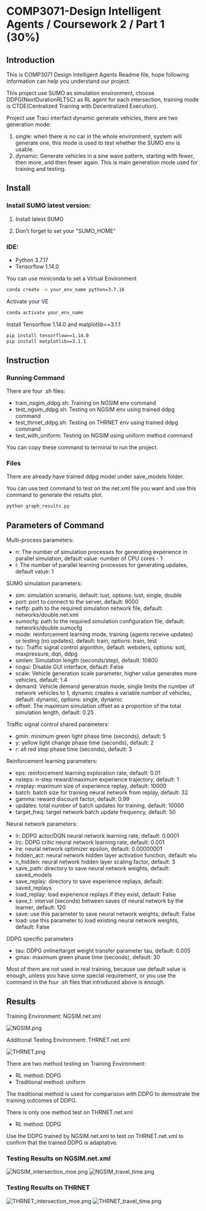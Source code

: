 # COMP3071-Design Intelligent Agents / Coursework 2 / Part 1 (30%)

## Introduction

This is COMP3071 Design Intelligent Agents Readme file, hope following information can help you understand our project.

This project use SUMO as simulation environment, choose DDPG(NextDurationRLTSC) as RL agent for each intersection, training mode is CTDE(Centralized Training with Decentralized Execution).

Project use Traci interfact dynamic generate vehicles, there are two generation mode:
1. single: when there is no car in the whole environment, system will generate one, this mode is used to test whether the SUMO env is usable.
2. dynamic: Generate vehicles in a sine wave pattern, starting with fewer, then more, and then fewer again. This is main generation mode used for training and testing.

## Install

<!-- start install -->

### Install SUMO latest version:

1. Install latest SUMO

2. Don't forget to set your "SUMO_HOME"

### IDE:

- Python 3.7.17
- Tensorflow 1.14.0

You can use miniconda to set a Virtual Environment

```bash
conda create -n your_env_name python=3.7.16
```
Activate your VE

```bash
conda activate your_env_name
```

Install Tensorflow 1.14.0 and matplotlib==3.1.1

```bash
pip install tensorflow==1.14.0
pip install matplotlib==3.1.1
```

## Instruction

### Running Command
There are four .sh files:
- train_nsgim_ddpg.sh: Training on NGSIM env command
- test_ngsim_ddpg.sh: Testing on NGSIM env using trained ddpg command
- test_thrnet_ddpg.sh: Testing on THRNET env using trained ddpg command
- test_with_uniform: Testing on NGSIM using uniform method command

You can copy these command to terminal to run the project.

### Files

There are already have trained ddpg model under save_models folder.

You can use test command to test on the net.xml file you want and use this command to generate the results plot.
```bash
python graph_results.py
```

## Parameters of Command
Multi-process parameters:
- n: The number of simulation processes for generating experience in parallel simulation, default value: number of CPU cores - 1
- l: The number of parallel learning processes for generating updates, default value: 1

SUMO simulation parameters:
- sim: simulation scenario, default: lust, options: lust, single, double
- port: port to connect to the server, default: 9000
- netfp: path to the required simulation network file, default: networks/double.net.xml
- sumocfg: path to the required simulation configuration file, default: networks/double.sumocfg
- mode: reinforcement learning mode, training (agents receive updates) or testing (no updates), default: train, options: train, test
- tsc: Traffic signal control algorithm, default: websters, options: sotl, maxpressure, dqn, ddpg
- simlen: Simulation length (seconds/step), default: 10800
- nogui: Disable GUI interface, default: False
- scale: Vehicle generation scale parameter, higher value generates more vehicles, default: 1.4
- demand: Vehicle demand generation mode, single limits the number of network vehicles to 1, dynamic creates a variable number of vehicles, default: dynamic, options: single, dynamic
- offset: The maximum simulation offset as a proportion of the total simulation length, default: 0.25

Traffic signal control shared parameters:
- gmin: minimum green light phase time (seconds), default: 5
- y: yellow light change phase time (seconds), default: 2
- r: all red stop phase time (seconds), default: 3

Reinforcement learning parameters:
- eps: reinforcement learning exploration rate, default: 0.01
- nsteps: n-step reward/maximum experience trajectory, default: 1
- nreplay: maximum size of experience replay, default: 10000
- batch: batch size for training neural network from replay, default: 32
- gamma: reward discount factor, default: 0.99
- updates: total number of batch updates for training, default: 10000
- target_freq: target network batch update frequency, default: 50

Neural network parameters:
- lr: DDPG actor/DQN neural network learning rate, default: 0.0001
- lrc: DDPG critic neural network learning rate, default: 0.001
- lre: neural network optimizer epsilon, default: 0.00000001
- hidden_act: neural network hidden layer activation function, default: elu
- n_hidden: neural network hidden layer scaling factor, default: 3
- save_path: directory to save neural network weights, default: saved_models
- save_replay: directory to save experience replays, default: saved_replays
- load_replay: load experience replays if they exist, default: False
- save_t: interval (seconds) between saves of neural network by the learner, default: 120
- save: use this parameter to save neural network weights, default: False
- load: use this parameter to load existing neural network weights, default: False

DDPG specific parameters
- tau: DDPG online/target weight transfer parameter tau, default: 0.005
- gmax: maximum green phase time (seconds), default: 30

Most of them are not used in real training, because use default value is enough, unless you have some special requirement, or you use the command in the four .sh files that introduced above is enough.
## Results

Training Environment: NGSIM.net.xml

![NGSIM.png](net_pictures/NGSIM.png)

Additional Testing Environment: THRNET.net.xml

![THRNET.png](net_pictures/THRNET.png)

There are two method testing on Training Environment:
- RL method: DDPG
- Traditional method: uniform

The traditional method is used for comparision with DDPG to demostrate the training outcomes of DDPG.

There is only one method test on THRNET.net.xml
- RL method: DDPG

Use the DDPG trained by NGSIM.net.xml to test on THRNET.net.xml to confirm that the trained DDPG is adaptative.


### Testing Results on NGSIM.net.xml

![NGSIM_intersection_moe.png](sample_results_imgs/NGSIM/intersection_moe.png)
![NGSIM_travel_time.png](sample_results_imgs/NGSIM/travel_time.png)

### Testing Results on THRNET

![THRNET_intersection_moe.png](sample_results_imgs/THRNET/intersection_moe.png)
![THRNET_travel_time.png](sample_results_imgs/THRNET/travel_time.png)
